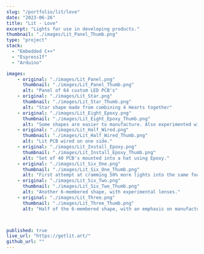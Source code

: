 ```yaml
---
slug: "/portfolio/lit/love"
date: "2023-06-26"
title: "Lit - Love"
excerpt: "Lights for use in developing products."
thumbnail: "./images/Lit_Panel_Thumb.png"
type: "project"
stack:
  - "Embedded C++"
  - "EspressIf"
  - "Arduino"

images:
    - original: "./images/Lit_Panel.png"
      thumbnail: "./images/Lit_Panel_Thumb.png"
      alt: "Panel of 64 custom LED PCB's"
    - original: "./images/Lit_Star.png"
      thumbnail: "./images/Lit_Star_Thumb.png"
      alt: "Star shape made from combining 4 Hearts together"
    - original: "./images/Lit_Eight_Epoxy.png"
      thumbnail: "./images/Lit_Eight_Epoxy_Thumb.png"
      alt: "Some shapes are easier to manufacture. Also experimented with Epoxy."
    - original: "./images/Lit_Half_Wired.png"
      thumbnail: "./images/Lit_Half_Wired_Thumb.png"
      alt: "Lit PCB wired on one side."
    - original: "./images/Lit_Install_Epoxy.png"
      thumbnail: "./images/Lit_Install_Epoxy_Thumb.png"
      alt: "Set of 40 PCB's mounted into a hat using Epoxy."
    - original: "./images/Lit_Six_One.png"
      thumbnail: "./images/Lit_Six_One_Thumb.png"
      alt: "First attempt at cramming 50% more lights into the same footprint as a Star."
    - original: "./images/Lit_Six_Two.png"
      thumbnail: "./images/Lit_Six_Two_Thumb.png"
      alt: "Another 6-membered shape, with experimental lenses."
    - original: "./images/Lit_Three.png"
      thumbnail: "./images/Lit_Three_Thumb.png"
      alt: "Half of the 6-membered shape, with an emphasis on manufacturability."



published: true
live_url: "https://getlit.art/"
github_url: ""
---
```

